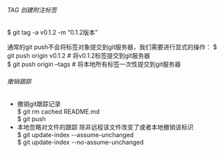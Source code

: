 ###### TAG 创建附注标签
$ git tag -a v0.1.2 -m “0.1.2版本”

通常的git push不会将标签对象提交到git服务器，我们需要进行显式的操作：
$ git push origin v0.1.2 # 将v0.1.2标签提交到git服务器   
$ git push origin –tags # 将本地所有标签一次性提交到git服务器

###### 撤销跟踪
- 撤销git跟踪记录   
$ git rm cached README.md   
$ git push 
- 本地忽略对文件的跟踪 除非远程该文件改变了或者本地撤销该标识   
$ git update-index --assume-unchanged    
$ git update-index --no-assume-unchanged

